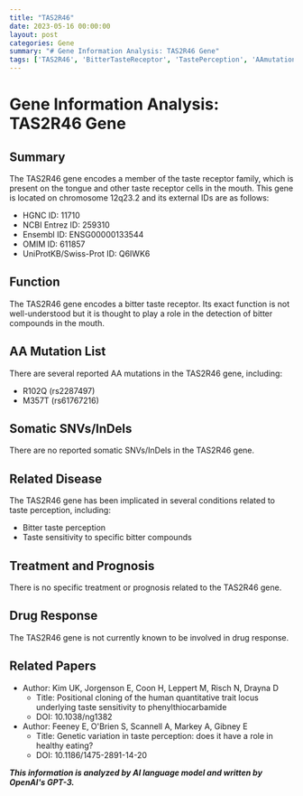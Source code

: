 ```yaml
---
title: "TAS2R46"
date: 2023-05-16 00:00:00
layout: post
categories: Gene
summary: "# Gene Information Analysis: TAS2R46 Gene"
tags: ['TAS2R46', 'BitterTasteReceptor', 'TastePerception', 'AAmutations', 'GeneticVariation', 'Chromosome12', 'OMIM', 'UniProtKB']
---
```


# Gene Information Analysis: TAS2R46 Gene

## Summary
The TAS2R46 gene encodes a member of the taste receptor family, which is present on the tongue and other taste receptor cells in the mouth. This gene is located on chromosome 12q23.2 and its external IDs are as follows: 
- HGNC ID: 11710
- NCBI Entrez ID: 259310
- Ensembl ID: ENSG00000133544
- OMIM ID: 611857
- UniProtKB/Swiss-Prot ID: Q6IWK6

## Function
The TAS2R46 gene encodes a bitter taste receptor. Its exact function is not well-understood but it is thought to play a role in the detection of bitter compounds in the mouth.

## AA Mutation List
There are several reported AA mutations in the TAS2R46 gene, including:
- R102Q (rs2287497)
- M357T (rs61767216)

## Somatic SNVs/InDels
There are no reported somatic SNVs/InDels in the TAS2R46 gene.

## Related Disease
The TAS2R46 gene has been implicated in several conditions related to taste perception, including:
- Bitter taste perception
- Taste sensitivity to specific bitter compounds

## Treatment and Prognosis
There is no specific treatment or prognosis related to the TAS2R46 gene.

## Drug Response
The TAS2R46 gene is not currently known to be involved in drug response.

## Related Papers
- Author: Kim UK, Jorgenson E, Coon H, Leppert M, Risch N, Drayna D
  - Title: Positional cloning of the human quantitative trait locus underlying taste sensitivity to phenylthiocarbamide
  - DOI: 10.1038/ng1382
- Author: Feeney E, O'Brien S, Scannell A, Markey A, Gibney E
  - Title: Genetic variation in taste perception: does it have a role in healthy eating?
  - DOI: 10.1186/1475-2891-14-20

**_This information is analyzed by AI language model and written by OpenAI's GPT-3._**
